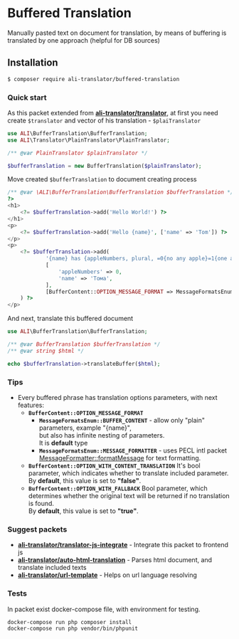 # Buffered Translation

Manually pasted text on document for translation, by means of buffering is translated by one approach (helpful for DB sources)

## Installation

```bash
$ composer require ali-translator/buffered-translation
```

### Quick start

As this packet extended from <b>[ali-translator/translator](https://github.com/ali-translator/translator)</b>,
at first you need create `$translator` and vector of his translation - `$plaiTranslator`

```php
use ALI\BufferTranslation\BufferTranslation;
use ALI\Translator\PlainTranslator\PlainTranslator;

/** @var PlainTranslator $plainTranslator */

$bufferTranslation = new BufferTranslation($plainTranslator);
```

Move created `$bufferTranslation` to document creating process 

```php
/** @var \ALI\BufferTranslation\BufferTranslation $bufferTranslation */
?>
<h1>
    <?= $bufferTranslation->add('Hello World!') ?>
</h1>
<p>
    <?= $bufferTranslation->add('Hello {name}', ['name' => 'Tom']) ?>    
</p>
<p>
    <?= $bufferTranslation->add(
            '{name} has {appleNumbers, plural, =0{no any apple}=1{one apple}other{many apples}}', 
            [
                'appleNumbers' => 0,
                'name' => 'Тома',
            ], 
            [BufferContent::OPTION_MESSAGE_FORMAT => MessageFormatsEnum::MESSAGE_FORMATTER]
    ) ?>
</p>
```

And next, translate this buffered document

```php
use ALI\BufferTranslation\BufferTranslation;

/** @var BufferTranslation $bufferTranslation */
/** @var string $html */

echo $bufferTranslation->translateBuffer($html);
```

### Tips
* Every buffered phrase has translation options parameters, with next features:
    * <b>`BufferContent::OPTION_MESSAGE_FORMAT`</b>
        * <b>`MessageFormatsEnum::BUFFER_CONTENT`</b> - allow only "plain" parameters, example "{name}",  
        but also has infinite nesting of parameters.<br> 
        It is <b>default</b> type
        * <b>`MessageFormatsEnum::MESSAGE_FORMATTER`</b> - uses PECL intl packet [MessageFormatter::formatMessage](https://www.php.net/manual/ru/messageformatter.formatmessage.php) for text formatting.  
    * <b>`BufferContent::OPTION_WITH_CONTENT_TRANSLATION`</b> It's bool parameter, which indicates whether to translate included parameter.<br>
    By <b>default</b>, this value is set to <b>"false"</b>.  
    * <b>`BufferContent::OPTION_WITH_FALLBACK`</b> Bool parameter, which determines whether the original text will be returned if no translation is found.<br> 
    By <b>default</b>, this value is set to <b>"true"</b>.

### Suggest packets
* <b>[ali-translator/translator-js-integrate](https://github.com/ali-translator/translator-js-integrate)</b> - Integrate this packet to frontend js
* <b>[ali-translator/auto-html-translation](https://github.com/ali-translator/auto-html-translation)</b> - Parses html document, and translate included texts
* <b>[ali-translator/url-template](https://github.com/ali-translator/url-template)</b> - Helps on url language resolving

### Tests
In packet exist docker-compose file, with environment for testing.
```bash
docker-compose run php composer install
docker-compose run php vendor/bin/phpunit
```
